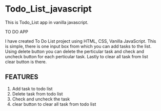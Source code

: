 # Todo_List_javascript
This is Todo_List app in vanilla javascript.

TO DO APP

I have created To Do List project using HTML, CSS, Vanilla JavaScript.
This is simple, there is one input box from which you can add tasks to
the list. Using delete button you can delete the perticular task and check
and uncheck button for each perticular task. Lastly to clear all task from list clear 
button is there.

## FEATURES
1. Add task to todo list
2. Delete task from todo list
3. Check and uncheck the task
4. clear button to clear all task from todo list
